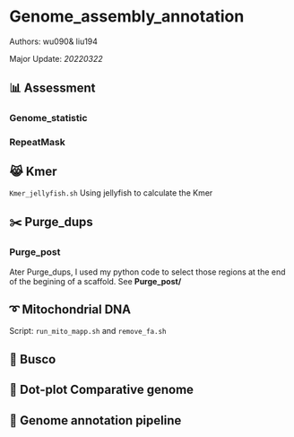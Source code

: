 # Genome_assembly_annotation

Authors: wu090& liu194

Major Update: *20220322*

## :bar_chart: Assessment

### Genome_statistic

### RepeatMask

## :joy_cat: Kmer
`Kmer_jellyfish.sh` Using jellyfish to calculate the Kmer

## :scissors: Purge_dups

### Purge_post

Ater Purge_dups, I used my python code to select those regions at the end of the begining of a scaffold. 
See **Purge_post/**  

## :curly_loop: Mitochondrial DNA

Script: `run_mito_mapp.sh` and `remove_fa.sh`

## :pushpin: Busco

## :triangular_ruler: Dot-plot Comparative genome

## :trumpet: Genome annotation pipeline


